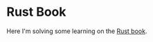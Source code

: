 # Rust Book
Here I'm solving some learning on the [Rust book](https://doc.rust-lang.org/stable/book/).
